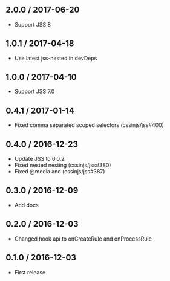 ## 2.0.0 / 2017-06-20

- Support JSS 8

## 1.0.1 / 2017-04-18

- Use latest jss-nested in devDeps

## 1.0.0 / 2017-04-10

- Support JSS 7.0

## 0.4.1 / 2017-01-14

- Fixed comma separated scoped selectors (cssinjs/jss#400)

## 0.4.0 / 2016-12-23

- Update JSS to 6.0.2
- Fixed nested nesting (cssinjs/jss#380)
- Fixed @media and (cssinjs/jss#387)

## 0.3.0 / 2016-12-09

- Add docs

## 0.2.0 / 2016-12-03

- Changed hook api to onCreateRule and onProcessRule

## 0.1.0 / 2016-12-03

- First release
